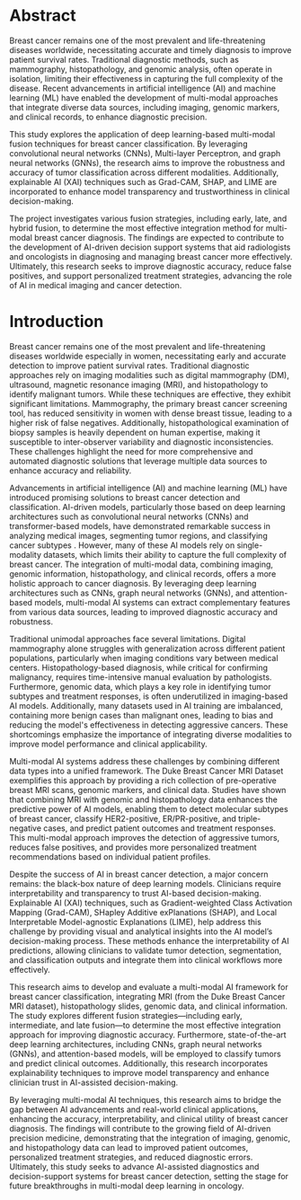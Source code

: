 # Abstract

Breast cancer remains one of the most prevalent and life-threatening diseases worldwide, necessitating accurate and timely diagnosis to improve patient survival rates. Traditional diagnostic methods, such as mammography, histopathology, and genomic analysis, often operate in isolation, limiting their effectiveness in capturing the full complexity of the disease. Recent advancements in artificial intelligence (AI) and machine learning (ML) have enabled the development of multi-modal approaches that integrate diverse data sources, including imaging, genomic markers, and clinical records, to enhance diagnostic precision.

This study explores the application of deep learning-based multi-modal fusion techniques for breast cancer classification. By leveraging convolutional neural networks (CNNs), Multi-layer Perceptron, and graph neural networks (GNNs), the research aims to improve the robustness and accuracy of tumor classification across different modalities. Additionally, explainable AI (XAI) techniques such as Grad-CAM, SHAP, and LIME are incorporated to enhance model transparency and trustworthiness in clinical decision-making.

The project investigates various fusion strategies, including early, late, and hybrid fusion, to determine the most effective integration method for multi-modal breast cancer diagnosis. The findings are expected to contribute to the development of AI-driven decision support systems that aid radiologists and oncologists in diagnosing and managing breast cancer more effectively. Ultimately, this research seeks to improve diagnostic accuracy, reduce false positives, and support personalized treatment strategies, advancing the role of AI in medical imaging and cancer detection.

# Introduction

Breast cancer remains one of the most prevalent and life-threatening diseases worldwide especially in women, necessitating early and accurate detection to improve patient survival rates. Traditional diagnostic approaches rely on imaging modalities such as digital mammography (DM), ultrasound, magnetic resonance imaging (MRI), and histopathology to identify malignant tumors. While these techniques are effective, they exhibit significant limitations. Mammography, the primary breast cancer screening tool, has reduced sensitivity in women with dense breast tissue, leading to a higher risk of false negatives. Additionally, histopathological examination of biopsy samples is heavily dependent on human expertise, making it susceptible to inter-observer variability and diagnostic inconsistencies​. These challenges highlight the need for more comprehensive and automated diagnostic solutions that leverage multiple data sources to enhance accuracy and reliability.

Advancements in artificial intelligence (AI) and machine learning (ML) have introduced promising solutions to breast cancer detection and classification. AI-driven models, particularly those based on deep learning architectures such as convolutional neural networks (CNNs) and transformer-based models, have demonstrated remarkable success in analyzing medical images, segmenting tumor regions, and classifying cancer subtypes​
. However, many of these AI models rely on single-modality datasets, which limits their ability to capture the full complexity of breast cancer. The integration of multi-modal data, combining imaging, genomic information, histopathology, and clinical records, offers a more holistic approach to cancer diagnosis. By leveraging deep learning architectures such as CNNs, graph neural networks (GNNs), and attention-based models, multi-modal AI systems can extract complementary features from various data sources, leading to improved diagnostic accuracy and robustness​.

Traditional unimodal approaches face several limitations. Digital mammography alone struggles with generalization across different patient populations, particularly when imaging conditions vary between medical centers. Histopathology-based diagnosis, while critical for confirming malignancy, requires time-intensive manual evaluation by pathologists. Furthermore, genomic data, which plays a key role in identifying tumor subtypes and treatment responses, is often underutilized in imaging-based AI models​. Additionally, many datasets used in AI training are imbalanced, containing more benign cases than malignant ones, leading to bias and reducing the model's effectiveness in detecting aggressive cancers​. These shortcomings emphasize the importance of integrating diverse modalities to improve model performance and clinical applicability.

Multi-modal AI systems address these challenges by combining different data types into a unified framework. The Duke Breast Cancer MRI Dataset exemplifies this approach by providing a rich collection of pre-operative breast MRI scans, genomic markers, and clinical data. Studies have shown that combining MRI with genomic and histopathology data enhances the predictive power of AI models, enabling them to detect molecular subtypes of breast cancer, classify HER2-positive, ER/PR-positive, and triple-negative cases, and predict patient outcomes and treatment responses​. This multi-modal approach improves the detection of aggressive tumors, reduces false positives, and provides more personalized treatment recommendations based on individual patient profiles.

Despite the success of AI in breast cancer detection, a major concern remains: the black-box nature of deep learning models. Clinicians require interpretability and transparency to trust AI-based decision-making. Explainable AI (XAI) techniques, such as Gradient-weighted Class Activation Mapping (Grad-CAM), SHapley Additive exPlanations (SHAP), and Local Interpretable Model-agnostic Explanations (LIME), help address this challenge by providing visual and analytical insights into the AI model’s decision-making process​. These methods enhance the interpretability of AI predictions, allowing clinicians to validate tumor detection, segmentation, and classification outputs and integrate them into clinical workflows more effectively.

This research aims to develop and evaluate a multi-modal AI framework for breast cancer classification, integrating MRI (from the Duke Breast Cancer MRI dataset), histopathology slides, genomic data, and clinical information. The study explores different fusion strategies—including early, intermediate, and late fusion—to determine the most effective integration approach for improving diagnostic accuracy. Furthermore, state-of-the-art deep learning architectures, including CNNs, graph neural networks (GNNs), and attention-based models, will be employed to classify tumors and predict clinical outcomes. Additionally, this research incorporates explainability techniques to improve model transparency and enhance clinician trust in AI-assisted decision-making.

By leveraging multi-modal AI techniques, this research aims to bridge the gap between AI advancements and real-world clinical applications, enhancing the accuracy, interpretability, and clinical utility of breast cancer diagnosis. The findings will contribute to the growing field of AI-driven precision medicine, demonstrating that the integration of imaging, genomic, and histopathology data can lead to improved patient outcomes, personalized treatment strategies, and reduced diagnostic errors. Ultimately, this study seeks to advance AI-assisted diagnostics and decision-support systems for breast cancer detection, setting the stage for future breakthroughs in multi-modal deep learning in oncology.

